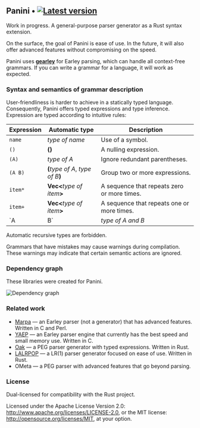## Panini • [![Latest version](https://img.shields.io/crates/v/panini.png)](https://crates.io/crates/panini)

Work in progress.
A general-purpose parser generator as a Rust syntax extension.

On the surface, the goal of Panini is ease of use. In the future, it
will also offer advanced features without compromising on the speed.

Panini uses **[gearley](https://github.com/pczarn/gearley)** for Earley parsing,
which can handle all context-free grammars. If you can write a grammar for a
language, it will work as expected.

### Syntax and semantics of grammar description

User-friendliness is harder to achieve in a statically typed language.
Consequently, Panini offers typed expressions and type inference. Expression
are typed according to intuitive rules:

| Expression    | Automatic type                     | Description                                              |
|---------------|------------------------------------|----------------------------------------------------------|
| `name`        | _type of name_                     | Use of a symbol.                                         |
| `()`          | **()**                             | A nulling expression.                                    |
| `(A)`         | _type of A_                        | Ignore redundant parentheses.                            |
| `(A B)`       | **(**_type of A_, _type of B_**)** | Group two or more expressions.                           |
| `item*`       | **Vec<**_type of item_**>**        | A sequence that repeats zero or more times.              |
| `item+`       | **Vec<**_type of item_**>**        | A sequence that repeats one or more times.               |
| `A | B`       | _type of A and B_                  | An alternative. All of its arms must have the same type. |

Automatic recursive types are forbidden.

Grammars that have mistakes may cause warnings during compilation. These
warnings may indicate that certain semantic actions are ignored.

### Dependency graph

These libraries were created for Panini.

![Dependency graph](doc/dependency_graph.png)

### Related work

* [Marpa](https://jeffreykegler.github.io/Marpa-web-site/) — an Earley parser (not a generator)
  that has advanced features. Written in C and Perl.
* [YAEP](https://github.com/vnmakarov/yaep) — an Earley parser engine that currently has
  the best speed and small memory use. Written in C.
* [Oak](https://github.com/ptal/oak/) — a PEG parser generator with typed expressions.
  Written in Rust.
* [LALRPOP](https://github.com/nikomatsakis/lalrpop) — a LR(1) parser generator focused on ease of use.
  Written in Rust.
* OMeta — a PEG parser with advanced features that go beyond parsing.

### License

Dual-licensed for compatibility with the Rust project.

Licensed under the Apache License Version 2.0:
http://www.apache.org/licenses/LICENSE-2.0, or the MIT license:
http://opensource.org/licenses/MIT, at your option.
